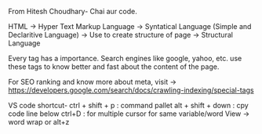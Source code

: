 From Hitesh Choudhary- Chai aur code.

HTML -> Hyper Text Markup Language
    -> Syntatical Language (Simple and Declaritive Language)
    -> Use to create structure of page
    -> Structural Language

Every tag has a importance. Search engines like google, yahoo, etc. use these tags to know better and fast about the content of the page.

For SEO ranking and know more about meta, visit -> https://developers.google.com/search/docs/crawling-indexing/special-tags

VS code shortcut- 
ctrl + shift + p  : command pallet
alt + shift + down : cpy code line below
ctrl+D : for multiple cursor for same variable/word
View -> word wrap or alt+z